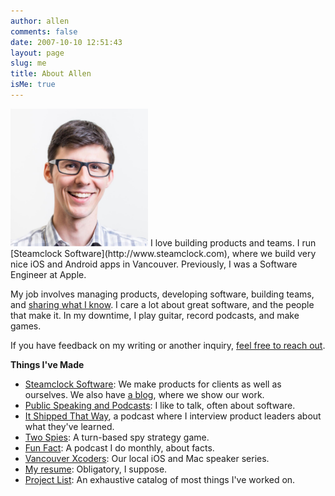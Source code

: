 ```yaml
---
author: allen
comments: false
date: 2007-10-10 12:51:43
layout: page
slug: me
title: About Allen
isMe: true
---
```


<img src='/images/allen-pike-2016.jpg' style='width: 220px;' class='side'>
I love building products and teams. I run [Steamclock Software](http://www.steamclock.com), where we build very nice iOS and Android apps in Vancouver. Previously, I was a Software Engineer at Apple.

My job involves managing products, developing software, building teams, and [sharing what I know](/speaking). I care a lot about great software, and the people that make it. In my downtime, I play guitar, record podcasts, and make games.

If you have feedback on my writing or another inquiry, [feel free to reach out](https://allenpike.com/contact/).

**Things I've Made**

* [Steamclock Software](http://www.steamclock.com/): We make products for clients as well as ourselves. We also have [a blog](http://www.steamclock.com/blog/), where we show our work.
* [Public Speaking and Podcasts](/speaking/): I like to talk, often about software.
* [It Shipped That Way](https://www.itshipped.fm/), a podcast where I interview product leaders about what they've learned.
* [Two Spies](https://www.steamclock.com/spies/): A turn-based spy strategy game.
* [Fun Fact](https://funfact.fm/): A podcast I do monthly, about facts.
* [Vancouver Xcoders](https://www.meetup.com/Vancouver-Xcoders/): Our local iOS and Mac speaker series.
* [My resume](/resume/): Obligatory, I suppose.
* [Project List](/projects/): An exhaustive catalog of most things I've worked on.
